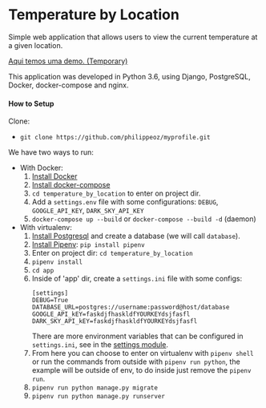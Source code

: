 # Temperature by Location
Simple web application that allows users to view the current temperature at a given
location.

[Aqui temos uma demo. (Temporary)](http://temperature.valfok.com)

This application was developed in Python 3.6, using Django, PostgreSQL, Docker, docker-compose and nginx.

#### How to Setup
Clone:
-  `git clone https://github.com/philippeoz/myprofile.git`

We have two ways to run:
-  With Docker:
    1. [Install Docker](https://docs.docker.com/install/)
    2. [Install docker-compose](https://docs.docker.com/compose/install/)
    3. `cd temperature_by_location` to enter on project dir.
    4. Add a `settings.env` file with some configurations: `DEBUG`, `GOOGLE_API_KEY`, `DARK_SKY_API_KEY`
    5. `docker-compose up --build` or `docker-compose --build -d` (daemon)
- With virtualenv:
    1. [Install Postgresql](https://www.postgresql.org/download/) and create a database (we will call `database`).
    2. [Install Pipenv](https://github.com/pypa/pipenv): `pip install pipenv`
    3. Enter on project dir: `cd temperature_by_location`
    4. `pipenv install`
    5. `cd app`
    6. Inside of 'app' dir, create a `settings.ini` file with some configs:
        ```
        [settings]
        DEBUG=True
        DATABASE_URL=postgres://username:password@host/database
        GOOGLE_API_kEY=faskdjfhaskldfYOURKEYdsjfasfl
        DARK_SKY_API_kEY=faskdjfhaskldfYOURKEYdsjfasfl
        ```
        There are more environment variables that can be configured in `settings.ini`, see in the [settings module](https://github.com/philippeoz/temperature_by_location/tree/master/app/settings).
    7. From here you can choose to enter on virtualenv with `pipenv shell` or run the commands from outside with `pipenv run python`, the example will be outside of env, to do inside just remove the `pipenv run`.
    8. `pipenv run python manage.py migrate`
    9. `pipenv run python manage.py runserver`